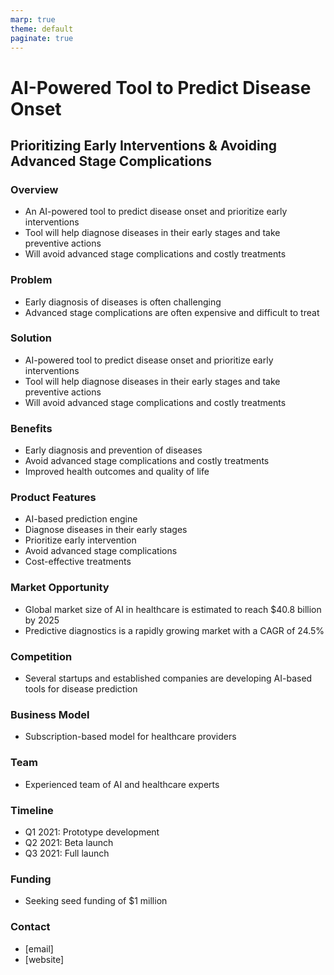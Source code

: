 ```yaml
---
marp: true
theme: default
paginate: true
---
```

# AI-Powered Tool to Predict Disease Onset 
## Prioritizing Early Interventions & Avoiding Advanced Stage Complications

### Overview
- An AI-powered tool to predict disease onset and prioritize early interventions
- Tool will help diagnose diseases in their early stages and take preventive actions
- Will avoid advanced stage complications and costly treatments

### Problem
- Early diagnosis of diseases is often challenging 
- Advanced stage complications are often expensive and difficult to treat 

### Solution
- AI-powered tool to predict disease onset and prioritize early interventions
- Tool will help diagnose diseases in their early stages and take preventive actions
- Will avoid advanced stage complications and costly treatments

### Benefits
- Early diagnosis and prevention of diseases
- Avoid advanced stage complications and costly treatments 
- Improved health outcomes and quality of life

### Product Features
- AI-based prediction engine
- Diagnose diseases in their early stages
- Prioritize early intervention
- Avoid advanced stage complications
- Cost-effective treatments

### Market Opportunity
- Global market size of AI in healthcare is estimated to reach $40.8 billion by 2025 
- Predictive diagnostics is a rapidly growing market with a CAGR of 24.5% 

### Competition 
- Several startups and established companies are developing AI-based tools for disease prediction 

### Business Model 
- Subscription-based model for healthcare providers 

### Team
- Experienced team of AI and healthcare experts 

### Timeline 
- Q1 2021: Prototype development 
- Q2 2021: Beta launch 
- Q3 2021: Full launch 

### Funding 
- Seeking seed funding of $1 million 

### Contact
- [email]
- [website]
  